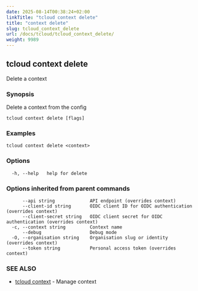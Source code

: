 ```yaml
---
date: 2025-08-14T00:38:24+02:00
linkTitle: "tcloud context delete"
title: "context delete"
slug: tcloud_context_delete
url: /docs/tcloud/tcloud_context_delete/
weight: 9989
---
```

## tcloud context delete

Delete a context

### Synopsis

Delete a context from the config

```
tcloud context delete [flags]
```

### Examples

```
tcloud context delete <context>
```

### Options

```
  -h, --help   help for delete
```

### Options inherited from parent commands

```
      --api string             API endpoint (overrides context)
      --client-id string       OIDC client ID for OIDC authentication (overrides context)
      --client-secret string   OIDC client secret for OIDC authentication (overrides context)
  -c, --context string         Context name
      --debug                  Debug mode
  -O, --organisation string    Organisation slug or identity (overrides context)
      --token string           Personal access token (overrides context)
```

### SEE ALSO

* [tcloud context](/docs/tcloud/tcloud_context/)	 - Manage context

